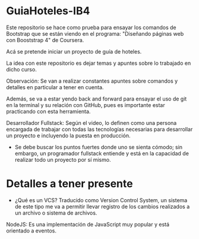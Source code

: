 # GuiaHoteles-IB4
Este repositorio se hace como prueba para ensayar los comandos de Bootstrap que se están viendo en el programa: "Diseñando páginas web con Booststrap 4" de Coursera.

Acá se pretende iniciar un proyecto de guía de hoteles.

La idea con este repositorio es dejar temas y apuntes sobre lo trabajado en dicho curso.

Observación: Se van a realizar constantes apuntes sobre comandos y detalles en particular a tener en cuenta.

Además, se va a estar yendo back and forward para ensayar el uso de git en la terminal y su relación con GitHub, pues es importante estar practicando con esta herramienta.

Desarrollador Fullstack: Según el video, lo definen como una persona encargada de trabajar con todas las tecnologías necesarias para desarrollar un proyecto e incluyendo la puesta en producción.

- Se debe buscar los puntos fuertes donde uno se sienta cómodo; sin embargo, un programador fullstack entiende y está en la capacidad de realizar todo un proyecto por sí mismo.


<h1> Detalles a tener presente</h1>

- ¿Qué es un VCS? Traducido como Version Control System, un sistema de este tipo me va a permitir llevar registro de los cambios realizados a un archivo o sistema de archivos. 


NodeJS: Es una implementación de JavaScript muy popular y está orientado a eventos.
